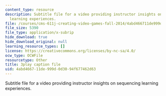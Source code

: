 ```yaml
---
content_type: resource
description: Subtitle file for a video providing instructor insights on sequencing
  learning experiences.
file: /courses/cms-611j-creating-video-games-fall-2014/4abd466711de999d0d3094f677462d63_lyR4HQ01nos.srt
file_size: 5390
file_type: application/x-subrip
hide_download: true
hide_download_original: null
learning_resource_types: []
license: https://creativecommons.org/licenses/by-nc-sa/4.0/
ocw_type: OCWFile
resourcetype: Other
title: 3play caption file
uid: 4abd4667-11de-999d-0d30-94f677462d63
---
```

Subtitle file for a video providing instructor insights on sequencing learning experiences.